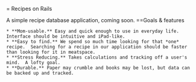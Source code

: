 = Recipes on Rails

A simple recipe database application, coming soon.
==Goals & features

	* **Mom-usable.** Easy and quick enough to use in everyday life.  Interface should be intuitive and iPad-like.
	* **Easy to find.** We spend so much time looking for that *one* recipe.  Searching for a recipe in our application should be faster than looking for it in meatspace.
	* **Stress Reducing.** Takes calculations and tracking off a user's mind.  A lofty goal.
	* **Durable.** Paper may crumble and books may be lost, but data can be backed up and tracked.
